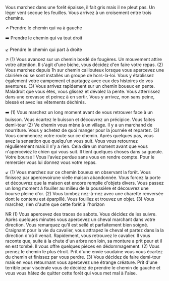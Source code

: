 Vous marchez dans une forêt épaisse, il fait gris mais il ne pleut pas. Un léger vent secoue les feuilles. Vous arrivez à un croisement entre trois chemins.

↗️ Prendre le chemin qui va à gauche

➡️ Prendre le chemin qui va tout droit

↙️ Prendre le chemin qui part à droite

↗️
(1) Vous avancez sur un chemin bordé de fougères. Un mouvement attire votre attention. Il s'agit d'une biche, vous décidez d'en faire votre repas.
(2) Vous marchez depuis 1h sur chemin caillouteux lorsque vous apercevez une clairière où se sont installés un groupe de hors-la-loi. Vous y établissez également votre campement et partagez avec eux des histoires de vos aventures.
(3) Vous arrivez rapidement sur un chemin boueux en pente. Maladroit que vous êtes, vous glissez et dévalez la pente. Vous atterrissez dans une crevasse et peinez à en sortir. Vous y arrivez, non sans peine, blessé et avec les vêtements déchirés.

➡️
(1) Vous marchez un long moment avant de vous retrouver face à un buisson. Vous écartez le buisson et découvrez un précipice. Vous faites demi-tour
(2) Ve chemin vous mène à un village. Il y a un marchand de nourriture. Vous y achetez de quoi manger pour la journée et repartez.
(3) Vous commencez votre route sur ce chemin. Après quelques pas, vous avez la sensation que quelqu'un vous suit. Vous vous retournez régulièrement mais il n'y a rien. Cela dire un moment avant que vous n'aperceviez le chien qui vous suit. Il tient quelques choses dans sa gueule. Votre bourse ! Vous l'aviez perdue sans vous en rendre compte. Pour le remercier vous lui donnez vous votre repas.

↙️
(1) Vous marchez sur ce chemin boueux en observant la forêt. Vous finissez par apercevoirune vielle maison abandonnée. Vous forcez la porte et découvrez que la maison est encore remplie d'objets divers. Vous passez un long moment à fouiller au milieu de la poussière et découvrez une bourse pleine d'or.
(2) Vous tombez nez-à-nez avec une charette renversée dont le contenu est éparpillé. Vous fouillez et trouvez un objet.
(3) Vous marchez, rien d'autre que cette forêt à l'horizon

NR
(1) Vous apercevez des traces de sabots. Vous décidez de les suivre. Après quelques minutes vous apercevez un cheval marchant dans votre direction. Vous remarquez qu'il est sellé et parfaitement bien soigné. Craignant pour la vie du cavalier, vous attrapez le cheval et partez dans la la direction d'où il venait. Rapidement, vous retrouvez le cavalier. Il vous raconte que, suite à la chute d'un arbre non loin, sa monture a prit peur et il en est tombé. Il vous offre quelques pièces en dédommagement.
(2) Vous prenez le chemin le plus étroit. Prit d'une envie soudaine vous vous écartez du chemin et finissez par vous perdre.
(3) Vous décidez de faire demi-tour mais en vous retournant vous apercevez une étrange créature. Prit d'une terrible peur viscérale vous de décidez de prendre le chemin de gauche et vous vous hâtez de quitter cette forêt qui vous met mal à l'aise.
